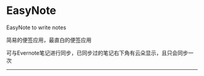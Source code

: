 EasyNote 
==========

EasyNote to write notes

简易的便签应用，最直白的便签应用

可与Evernote笔记进行同步，已同步过的笔记右下角有云朵显示，且只会同步一次


---
 
